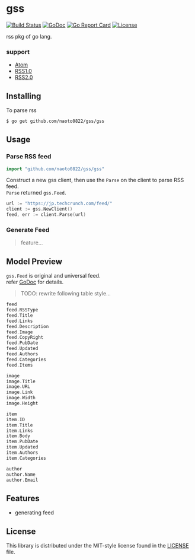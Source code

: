 # gss

[![Build Status](https://travis-ci.org/naoto0822/gss.svg?branch=master)](https://travis-ci.org/naoto0822/gss)
[![GoDoc](https://godoc.org/github.com/naoto0822/gss?status.svg)](https://godoc.org/github.com/naoto0822/gss)
[![Go Report Card](https://goreportcard.com/badge/github.com/naoto0822/gss)](https://goreportcard.com/report/github.com/naoto0822/gss)
[![License](https://img.shields.io/badge/license-MIT-green.svg?style=flat)](https://github.com/naoto0822/gss/blob/master/LICENSE)

rss pkg of go lang.

### support
- [Atom](https://tools.ietf.org/html/rfc4287)
- [RSS1.0](http://web.resource.org/rss/1.0/spec)
- [RSS2.0](https://cyber.harvard.edu/rss/rss.html)

## Installing

To parse rss

```sh
$ go get github.com/naoto0822/gss/gss
```

## Usage

### Parse RSS feed

```go
import "github.com/naoto0822/gss/gss"
```

Construct a new gss client, then use the `Parse` on the client to parse RSS feed.  
`Parse` returned `gss.Feed`.

```go
url := "https://jp.techcrunch.com/feed/"
client := gss.NewClient()
feed, err := client.Parse(url)
```

### Generate Feed

> feature...

## Model Preview

`gss.Feed` is original and universal feed.  
refer [GoDoc](https://godoc.org/github.com/naoto0822/gss/gss#Feed) for details.

> TODO: rewrite following table style...

```go
feed
feed.RSSType
feed.Title
feed.Links
feed.Description
feed.Image
feed.CopyRight
feed.PubDate
feed.Updated
feed.Authors
feed.Categories
feed.Items

image
image.Title
image.URL
image.Link
image.Width
image.Height

item
item.ID
item.Title
item.Links
item.Body
item.PubDate
item.Updated
item.Authors
item.Categories

author
author.Name
author.Email
```

## Features

- generating feed

## License

This library is distributed under the MIT-style license found in the [LICENSE](./LICENSE)
file.
